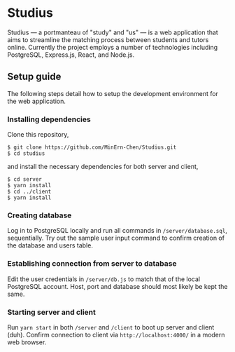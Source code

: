 # Studius

Studius — a portmanteau of "study" and "us" — is a web application that aims to streamline the matching process between students and tutors online. Currently the project employs a number of technologies including PostgreSQL, Express.js, React, and Node.js.

## Setup guide

The following steps detail how to setup the development environment for the web application.

### Installing dependencies

Clone this repository,

    $ git clone https://github.com/MinErn-Chen/Studius.git
    $ cd studius

and install the necessary dependencies for both server and client,

    $ cd server
    $ yarn install
    $ cd ../client
    $ yarn install

### Creating database

Log in to PostgreSQL locally and run all commands in `/server/database.sql`, sequentially. Try out the sample user input command to confirm creation of the database and users table.

### Establishing connection from server to database

Edit the user credentials in `/server/db.js` to match that of the local PostgreSQL account. Host, port and database should most likely be kept the same.

### Starting server and client

Run `yarn start` in both `/server` and `/client` to boot up server and client (duh). Confirm connection to client via `http://localhost:4000/` in a modern web browser.
